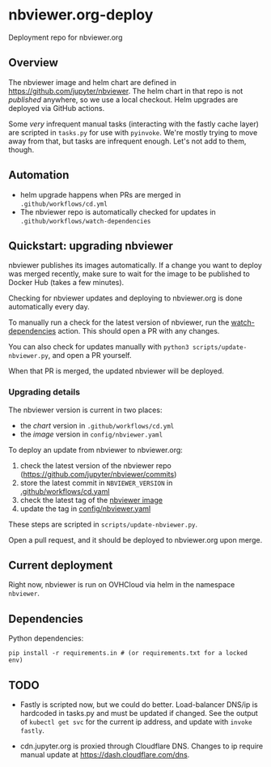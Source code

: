 # nbviewer.org-deploy

Deployment repo for nbviewer.org

## Overview

The nbviewer image and helm chart are defined in https://github.com/jupyter/nbviewer.
The helm chart in that repo is not _published_ anywhere,
so we use a local checkout.
Helm upgrades are deployed via GitHub actions.

Some _very_ infrequent manual tasks (interacting with the fastly cache layer) are scripted in `tasks.py` for use with `pyinvoke`.
We're mostly trying to move away from that, but tasks are infrequent enough.
Let's not add to them, though.

## Automation

- helm upgrade happens when PRs are merged in `.github/workflows/cd.yml`
- The nbviewer repo is automatically checked for updates in `.github/workflows/watch-dependencies`

## Quickstart: upgrading nbviewer

nbviewer publishes its images automatically.
If a change you want to deploy was merged recently,
make sure to wait for the image to be published to Docker Hub
(takes a few minutes).

Checking for nbviewer updates and deploying to nbviewer.org is done automatically every day.

To manually run a check for the latest version of nbviewer, run the [watch-dependencies](https://github.com/jupyter/nbviewer.org-deploy/actions/workflows/watch-dependencies.yaml) action.
This should open a PR with any changes.

You can also check for updates manually with `python3 scripts/update-nbviewer.py`, and open a PR yourself.

When that PR is merged, the updated nbviewer will be deployed.

### Upgrading details

The nbviewer version is current in two places:

- the _chart_ version in `.github/workflows/cd.yml`
- the _image_ version in `config/nbviewer.yaml`

To deploy an update from nbviewer to nbviewer.org:

1. check the latest version of the nbviewer repo (https://github.com/jupyter/nbviewer/commits)
2. store the latest commit in `NBVIEWER_VERSION` in [.github/workflows/cd.yaml](.github/workflows/cd.yml)
3. check the latest tag of the [nbviewer image](https://hub.docker.com/r/jupyter/nbviewer/tags)
4. update the tag in [config/nbviewer.yaml](config/nbviewer.yaml)

These steps are scripted in `scripts/update-nbviewer.py`.

Open a pull request, and it should be deployed to nbviewer.org upon merge.

## Current deployment

Right now, nbviewer is run on OVHCloud via helm in the namespace `nbviewer`.

## Dependencies

Python dependencies:

    pip install -r requirements.in # (or requirements.txt for a locked env)

## TODO

- Fastly is scripted now, but we could do better.
  Load-balancer DNS/ip is hardcoded in tasks.py and must be updated if changed.
  See the output of `kubectl get svc` for the current ip address,
  and update with `invoke fastly`.

- cdn.jupyter.org is proxied through Cloudflare DNS.
  Changes to ip require manual update at https://dash.cloudflare.com/dns.
